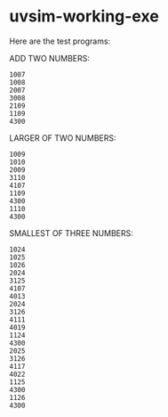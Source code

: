# uvsim-working-exe

Here are the test programs:

ADD TWO NUMBERS:
```
1007
1008
2007
3008
2109
1109
4300
```
LARGER OF TWO NUMBERS:
```
1009
1010
2009
3110
4107
1109
4300
1110
4300
```
SMALLEST OF THREE NUMBERS:
```
1024
1025
1026
2024
3125
4107
4013
2024
3126
4111
4019
1124
4300
2025
3126
4117
4022
1125
4300
1126
4300
```
